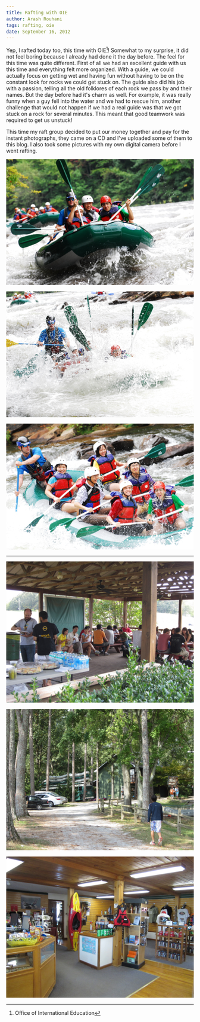 ```yaml
---
title: Rafting with OIE
author: Arash Rouhani
tags: rafting, oie
date: September 16, 2012
---
```


Yep, I rafted today too, this time with OIE[^1]! Somewhat to my surprise, it did not feel boring
because I already had done it the day before. The feel for this time was
quite different. First of all we had an excellent guide with us this
time and everything felt more organized. With a guide, we could actually
focus on getting wet and having fun without having to be on the constant
look for rocks we could get stuck on. The guide also did his job with a
passion, telling all the old folklores of each rock we pass by and their
names. But the day before had it's charm as well. For example, it was
really funny when a guy fell into the water and we had to rescue him,
another challenge that would not happen if we had a real guide was that
we got stuck on a rock for several minutes. This meant that good
teamwork was required to get us unstuck!

This time my raft group decided to put our money together and pay for
the instant photographs, they came on a CD and I've uploaded some of
them to this blog.  I also took some pictures with my own digital camera
before I went rafting.

![](/images/oie-raft-1.jpg)

![](/images/oie-raft-2.jpg)

![](/images/oie-raft-3.jpg)

---

![Lunch was free, Jimmy John's sandwiches](/images/lunch-jimmy.jpg)

![The rafting houses](/images/ocoee-rafting-house.jpg)

![Inside the shop](/images/inside-raft-shop.jpg)

[^1]: Office of International Education
